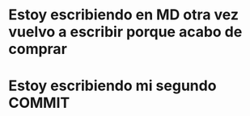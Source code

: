 # Estoy escribiendo en MD otra vez vuelvo a escribir porque acabo de comprar 

# Estoy escribiendo mi segundo COMMIT